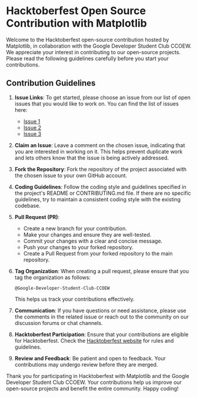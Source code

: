 # Hacktoberfest Open Source Contribution with Matplotlib

Welcome to the Hacktoberfest open-source contribution hosted by Matplotlib, in collaboration with the Google Developer Student Club CCOEW. We appreciate your interest in contributing to our open-source projects. Please read the following guidelines carefully before you start your contributions.

## Contribution Guidelines

1. **Issue Links**: To get started, please choose an issue from our list of open issues that you would like to work on. You can find the list of issues here:
   - [Issue 1](https://github.com/matplotlib/matplotlib/issues?q=is%3Aopen+is%3Aissue+label%3A%22Difficulty%3A+Easy%22)
   - [Issue 2](https://github.com/matplotlib/matplotlib/issues?q=is%3Aopen+is%3Aissue+label%3A%22Difficulty%3A+Medium%22)
   - [Issue 3](https://github.com/matplotlib/matplotlib/issues?q=is%3Aopen+is%3Aissue+label%3A%22Difficulty%3A+Hard%22)

2. **Claim an Issue**: Leave a comment on the chosen issue, indicating that you are interested in working on it. This helps prevent duplicate work and lets others know that the issue is being actively addressed.

3. **Fork the Repository**: Fork the repository of the project associated with the chosen issue to your own GitHub account.

4. **Coding Guidelines**: Follow the coding style and guidelines specified in the project's README or CONTRIBUTING.md file. If there are no specific guidelines, try to maintain a consistent coding style with the existing codebase.

5. **Pull Request (PR)**:
   - Create a new branch for your contribution.
   - Make your changes and ensure they are well-tested.
   - Commit your changes with a clear and concise message.
   - Push your changes to your forked repository.
   - Create a Pull Request from your forked repository to the main repository.

6. **Tag Organization**: When creating a pull request, please ensure that you tag the organization as follows:
   ```
   @Google-Developer-Student-Club-CCOEW
   ```
   This helps us track your contributions effectively.

7. **Communication**: If you have questions or need assistance, please use the comments in the related issue or reach out to the community on our discussion forums or chat channels.

8. **Hacktoberfest Participation**: Ensure that your contributions are eligible for Hacktoberfest. Check the [Hacktoberfest website](https://hacktoberfest.digitalocean.com/) for rules and guidelines.

9. **Review and Feedback**: Be patient and open to feedback. Your contributions may undergo review before they are merged.

Thank you for participating in Hacktoberfest with Matplotlib and the Google Developer Student Club CCOEW. Your contributions help us improve our open-source projects and benefit the entire community. Happy coding!